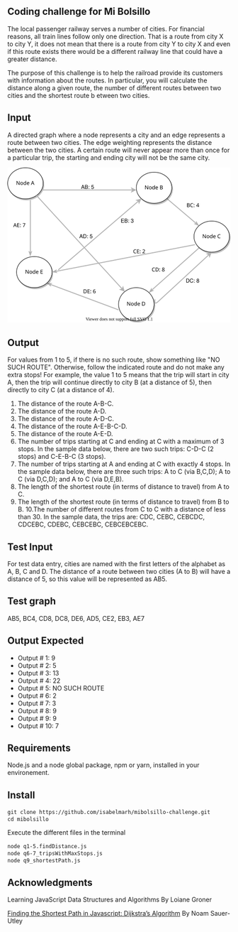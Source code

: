 Coding challenge for Mi Bolsillo
-------
The local passenger railway serves a number of cities. For financial reasons, all train lines follow only one direction. That is a route from city X to city Y, it does not mean that there is a route from city Y to city X and even if this route exists there would be a different railway line that could have a greater distance.

The purpose of this challenge is to help the railroad provide its customers with information about the routes. In particular, you will calculate the distance along a given route, the number of different routes between two cities and the shortest route b
etween two cities.

Input
-------
A directed graph where a node represents a city and an edge represents a route between two cities. The edge weighting represents the distance between the two cities. A certain route will never appear more than once for a particular trip, the starting and ending city will not be the same city.

![Graph image](./graph_image.svg)

Output
-------
For values from 1 to 5, if there is no such route, show something like "NO SUCH ROUTE". Otherwise, follow the indicated route and do not make any extra stops! For example, the value 1 to 5 means that the trip will start in city A, then the trip will continue directly to city B (at a distance of 5), then directly to city C (at a distance of 4).

1. The distance of the route A-B-C.
2. The distance of the route A-D.
3. The distance of the route A-D-C.
4. The distance of the route A-E-B-C-D.
5. The distance of the route A-E-D.
6. The number of trips starting at C and ending at C with a maximum of 3 stops.  In the sample data below, there are two such trips: C-D-C (2 stops) and C-E-B-C (3 stops).
7. The number of trips starting at A and ending at C with exactly 4 stops.  In the sample data below, there are three such trips: A to C (via B,C,D); A to C (via D,C,D); and A to C (via D,E,B).
8. The length of the shortest route (in terms of distance to travel) from A to C.
9. The length of the shortest route (in terms of distance to travel) from B to B.
10.The number of different routes from C to C with a distance of less than 30.  In the sample data, the trips are: CDC, CEBC, CEBCDC, CDCEBC, CDEBC, CEBCEBC, CEBCEBCEBC.

Test Input
-------
For test data entry, cities are named with the first letters of the alphabet as A, B, C and D. The distance of a route between two cities (A to B) will have a distance of 5, so this value will be represented as AB5.

Test graph
-------
AB5, BC4, CD8, DC8, DE6, AD5, CE2, EB3, AE7

Output Expected
-------
* Output # 1: 9
* Output # 2: 5
* Output # 3: 13
* Output # 4: 22
* Output # 5: NO SUCH ROUTE
* Output # 6: 2
* Output # 7: 3
* Output # 8: 9
* Output # 9: 9
* Output # 10: 7

Requirements
-------
Node.js and a node global package, npm or yarn, installed in your environement.

Install
-------
```
git clone https://github.com/isabelmarh/mibolsillo-challenge.git
cd mibolsillo
```

Execute the different files in the terminal 
```
node q1-5.findDistance.js
node q6-7_tripsWithMaxStops.js
node q9_shortestPath.js
```

Acknowledgments
-------
Learning JavaScript Data Structures and Algorithms
By Loiane Groner

[Finding the Shortest Path in Javascript: Dijkstra’s Algorithm](https://levelup.gitconnected.com/finding-the-shortest-path-in-javascript-dijkstras-algorithm-8d16451eea34)
By Noam Sauer-Utley

